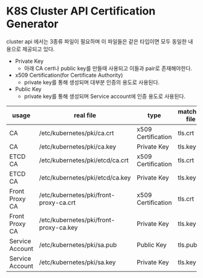 # K8S Cluster API Certification Generator

cluster api 에서는 3종류 파일이 필요하며 이 파일들은 같은 타입이면 모두 동일한 내용으로 제공되고 있다.

* Private Key
  * 아래 CA cert나 public key를 만들때 사용되고 이들과 pair로 존재해야한다.
* x509 Certification(for Certificate Authority)
  * private key를 통해 생성되며 대부분 인증의 용도로 사용된다.
* Public Key 
  * private key를 통해 생성되며 Service account에 인증 용도로 사용된다.

| usage           | real file                              | type               | matched file |
| --------------- | -------------------------------------- | ------------------ | ------------ |
| CA              | /etc/kubernetes/pki/ca.crt             | x509 Certification | tls.crt      |
| CA              | /etc/kubernetes/pki/ca.key             | Private Key        | tls.key      |
| ETCD CA         | /etc/kubernetes/pki/etcd/ca.crt        | x509 Certification | tls.crt      |
| ETCD CA         | /etc/kubernetes/pki/etcd/ca.key        | Private Key        | tls.key      |
| Front Proxy CA  | /etc/kubernetes/pki/front-proxy-ca.crt | x509 Certification | tls.crt      |
| Front Proxy CA  | /etc/kubernetes/pki/front-proxy-ca.key | Private Key        | tls.key      |
| Service Account | /etc/kubernetes/pki/sa.pub             | Public Key         | tls.pub      |
| Service Account | /etc/kubernetes/pki/sa.key             | Private Key        | tls.key      |
